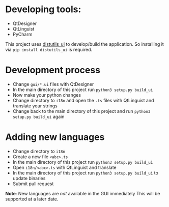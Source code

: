# Developing tools:
* QtDesigner
* QtLinguist
* PyCharm

This project uses [distutils_ui](https://github.com/frispete/distutils_ui) to develop/build the application.
So installing it via `pip install distutils_ui` is required.

# Development process

* Change `gui/*.ui` files with QtDesigner
* In the main directory of this project run `python3 setup.py build_ui`
* Now make your python changes
* Change directory to `i18n` and open the `.ts` files with QtLinguist and translate your strings
* Change back to the main directory of this project and run `python3 setup.py build_ui` again

# Adding new languages

* Change directory to `i18n`
* Create a new file `<abc>.ts`
* In the main directory of this project run `python3 setup.py build_ui`
* Open `i18n/<abc>.ts` with QtLinguist and translate
* In the main directory of this project run `python3 setup.py build_ui` to update binaries
* Submit pull request

**Note**: New languages are *not* available in the GUI immediately 
This will be supported at a later date.